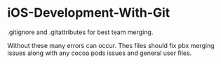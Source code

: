 iOS-Development-With-Git
========================

.gitignore and .gitattributes for best team merging. 

Without these many errors can occur. Thes files should fix pbx merging issues along with any cocoa pods issues and general user files.
